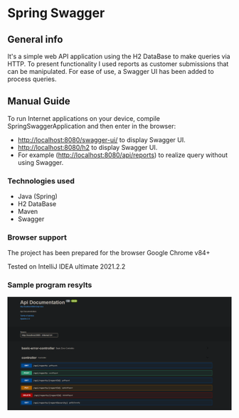 # Spring Swagger

## General info
It's a simple web API application using the H2 DataBase to make queries via HTTP.
To present functionality I used reports as customer submissions that can be manipulated.
For ease of use, a Swagger UI has been added to process queries.


## Manual Guide

To run Internet applications on your device, compile SpringSwaggerApplication and then enter in the browser:

- [http://localhost:8080/swagger-ui/](http://localhost:8080/swagger-ui/)
    to display Swagger UI.
- [http://localhost:8080/h2](http://localhost:8080/h2)
  to display Swagger UI.
- For example ([http://localhost:8080/api/reports](http://localhost:8080/api/reports)) 
to realize query without using Swagger.

### Technologies used

- Java (Spring)
- H2 DataBase
- Maven
- Swagger

### Browser support

The project has been prepared for the browser Google Chrome v84+

Tested on IntelliJ IDEA ultimate 2021.2.2

### Sample program resylts

![view](./screens/screen1.png)